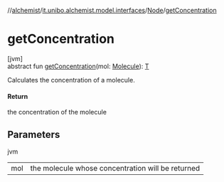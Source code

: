 //[alchemist](../../../index.md)/[it.unibo.alchemist.model.interfaces](../index.md)/[Node](index.md)/[getConcentration](get-concentration.md)

# getConcentration

[jvm]\
abstract fun [getConcentration](get-concentration.md)(mol: [Molecule](../-molecule/index.md)): [T](../../it.unibo.alchemist.boundary.interfaces/-output-monitor/index.md)

Calculates the concentration of a molecule.

#### Return

the concentration of the molecule

## Parameters

jvm

| | |
|---|---|
| mol | the molecule whose concentration will be returned |
